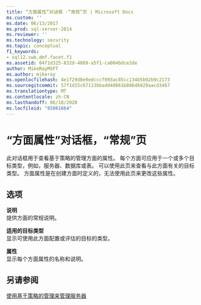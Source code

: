 ```yaml
---
title: “方面属性”对话框 -“常规”页 | Microsoft Docs
ms.custom: ''
ms.date: 06/13/2017
ms.prod: sql-server-2014
ms.reviewer: ''
ms.technology: security
ms.topic: conceptual
f1_keywords:
- sql12.swb.dmf.facet.f1
ms.assetid: 04f1d325-832d-4889-a5f1-ca004bdce2de
author: MikeRayMSFT
ms.author: mikeray
ms.openlocfilehash: 4e1f29d8e9edcccf093ac85cc134b5b92b9c2173
ms.sourcegitcommit: 57f1d15c67113bbadd40861b886d6929aacd3467
ms.translationtype: MT
ms.contentlocale: zh-CN
ms.lasthandoff: 06/18/2020
ms.locfileid: "85061664"
---
```

# <a name="facet-properties-dialog-box-general-page"></a>“方面属性”对话框，“常规”页
  此对话框用于查看基于策略的管理方面的属性。 每个方面可应用于一个或多个目标类型，例如，服务器、数据库或表。 可以使用此页来查看与此方面有关的目标类型。 方面属性是在创建方面时定义的，无法使用此页来更改这些属性。  
  
## <a name="options"></a>选项  
 **说明**  
 提供方面的常规说明。  
  
 **适用的目标类型**  
 显示可使用此方面配置或评估的目标的类型。  
  
 **属性**  
 显示每个方面属性的名称和说明。  
  
## <a name="see-also"></a>另请参阅  
 [使用基于策略的管理来管理服务器](administer-servers-by-using-policy-based-management.md)  
  
  
